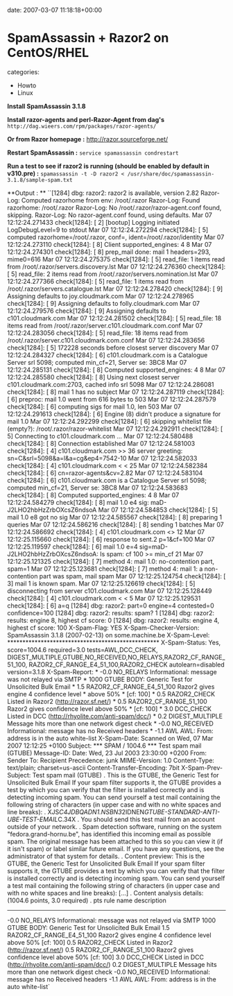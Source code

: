 


date: 2007-03-07 11:18:18+00:00


# SpamAssassin + Razor2 on CentOS/RHEL

categories:
- Howto
- Linux


**Install SpamAssassin 3.1.8**

**Install razor-agents and perl-Razor-Agent from dag's**
`http://dag.wieers.com/rpm/packages/razor-agents/`

**Or from Razor homepage :** http://razor.sourceforge.net/



**Restart SpamAssassin :**
`service spamassassin condrestart`

**Run a test to see if razor2 is running (should be enabled by default in v310.pre) :**
`spamassassin -t -D razor2 < /usr/share/doc/spamassassin-3.1.8/sample-spam.txt`

**Output : **
``[1284] dbg: razor2: razor2 is available, version 2.82
 Razor-Log: Computed razorhome from env: /root/.razor
 Razor-Log: Found razorhome: /root/.razor
 Razor-Log: No /root/.razor/razor-agent.conf found, skipping.
 Razor-Log: No razor-agent.conf found, using defaults. 
Mar 07 12:12:24.271433 check[1284]: [ 2] [bootup] Logging initiated LogDebugLevel=9 to stdout
Mar 07 12:12:24.272294 check[1284]: [ 5] computed razorhome=/root/.razor, conf=, ident=/root/.razor/identity
Mar 07 12:12:24.273110 check[1284]: [ 8] Client supported_engines: 4 8
Mar 07 12:12:24.274301 check[1284]: [ 8]  prep_mail done: mail 1 headers=293, mime0=616
Mar 07 12:12:24.275375 check[1284]: [ 5] read_file: 1 items read from /root/.razor/servers.discovery.lst
Mar 07 12:12:24.276360 check[1284]: [ 5] read_file: 2 items read from /root/.razor/servers.nomination.lst
Mar 07 12:12:24.277366 check[1284]: [ 5] read_file: 1 items read from /root/.razor/servers.catalogue.lst
Mar 07 12:12:24.278420 check[1284]: [ 9] Assigning defaults to joy.cloudmark.com
Mar 07 12:12:24.278965 check[1284]: [ 9] Assigning defaults to folly.cloudmark.com
Mar 07 12:12:24.279576 check[1284]: [ 9] Assigning defaults to c101.cloudmark.com
Mar 07 12:12:24.281502 check[1284]: [ 5] read_file: 18 items read from /root/.razor/server.c101.cloudmark.com.conf
Mar 07 12:12:24.283056 check[1284]: [ 5] read_file: 18 items read from /root/.razor/server.c101.cloudmark.com.conf
Mar 07 12:12:24.283656 check[1284]: [ 5] 172228 seconds before closest server discovery
Mar 07 12:12:24.284327 check[1284]: [ 6] c101.cloudmark.com is a Catalogue Server srl 5098; computed min_cf=21, Server se: 3BC8
Mar 07 12:12:24.285131 check[1284]: [ 8] Computed supported_engines: 4 8
Mar 07 12:12:24.285580 check[1284]: [ 8] Using next closest server c101.cloudmark.com:2703, cached info srl 5098
Mar 07 12:12:24.286081 check[1284]: [ 8] mail 1 has no subject
Mar 07 12:12:24.287119 check[1284]: [ 6] preproc: mail 1.0 went from 616 bytes to 503 
Mar 07 12:12:24.287579 check[1284]: [ 6] computing sigs for mail 1.0, len 503
Mar 07 12:12:24.291613 check[1284]: [ 6] Engine (8) didn't produce a signature for mail 1.0
Mar 07 12:12:24.292299 check[1284]: [ 6] skipping whitelist file (empty?): /root/.razor/razor-whitelist
Mar 07 12:12:24.292911 check[1284]: [ 5] Connecting to c101.cloudmark.com ...
Mar 07 12:12:24.580488 check[1284]: [ 8] Connection established
Mar 07 12:12:24.581003 check[1284]: [ 4] c101.cloudmark.com >> 36 server greeting: sn=C&srl=5098&a=l&a=cg&ep4=7542-10
Mar 07 12:12:24.582033 check[1284]: [ 4] c101.cloudmark.com < < 25
Mar 07 12:12:24.582384 check[1284]: [ 6] cn=razor-agents&cv=2.82
Mar 07 12:12:24.583104 check[1284]: [ 6] c101.cloudmark.com is a Catalogue Server srl 5098; computed min_cf=21, Server se: 3BC8
Mar 07 12:12:24.583683 check[1284]: [ 8] Computed supported_engines: 4 8
Mar 07 12:12:24.584279 check[1284]: [ 8] mail 1.0 e4 sig: maD-J2LHO2hbHzZrbOXcsZ6ndsoA
Mar 07 12:12:24.584853 check[1284]: [ 5] mail 1.0 e8 got no sig
Mar 07 12:12:24.585567 check[1284]: [ 8] preparing 1 queries
Mar 07 12:12:24.586216 check[1284]: [ 8] sending 1 batches
Mar 07 12:12:24.586692 check[1284]: [ 4] c101.cloudmark.com <> 12
Mar 07 12:12:25.115660 check[1284]: [ 6] response to sent.2
p=1&cf=100
Mar 07 12:12:25.119597 check[1284]: [ 6] mail 1.0 e=4 sig=maD-J2LHO2hbHzZrbOXcsZ6ndsoA: Is spam: cf 100 >= min_cf 21
Mar 07 12:12:25.121325 check[1284]: [ 7] method 4: mail 1.0: no-contention part, spam=1
Mar 07 12:12:25.123681 check[1284]: [ 7] method 4: mail 1: a non-contention part was spam, mail spam
Mar 07 12:12:25.124754 check[1284]: [ 3] mail 1 is known spam.
Mar 07 12:12:25.126619 check[1284]: [ 5] disconnecting from server c101.cloudmark.com
Mar 07 12:12:25.128449 check[1284]: [ 4] c101.cloudmark.com < < 5
Mar 07 12:12:25.129531 check[1284]: [ 6] a=q
[1284] dbg: razor2: part=0 engine=4 contested=0 confidence=100
[1284] dbg: razor2: results: spam? 1
[1284] dbg: razor2: results: engine 8, highest cf score: 0
[1284] dbg: razor2: results: engine 4, highest cf score: 100
X-Spam-Flag: YES
X-Spam-Checker-Version: SpamAssassin 3.1.8 (2007-02-13) on
        some.machine.be
X-Spam-Level: **************************************************
X-Spam-Status: Yes, score=1004.6 required=3.0 tests=AWL,DCC_CHECK,
        DIGEST_MULTIPLE,GTUBE,NO_RECEIVED,NO_RELAYS,RAZOR2_CF_RANGE_51_100,
        RAZOR2_CF_RANGE_E4_51_100,RAZOR2_CHECK autolearn=disabled version=3.1.8
X-Spam-Report: 
        * -0.0 NO_RELAYS Informational: message was not relayed via SMTP
        * 1000 GTUBE BODY: Generic Test for Unsolicited Bulk Email
        *  1.5 RAZOR2_CF_RANGE_E4_51_100 Razor2 gives engine 4 confidence level
        *      above 50%
        *      [cf: 100]
        *  0.5 RAZOR2_CHECK Listed in Razor2 (http://razor.sf.net/)
        *  0.5 RAZOR2_CF_RANGE_51_100 Razor2 gives confidence level above 50%
        *      [cf: 100]
        *  3.0 DCC_CHECK Listed in DCC (http://rhyolite.com/anti-spam/dcc/)
        *  0.2 DIGEST_MULTIPLE Message hits more than one network digest check
        * -0.0 NO_RECEIVED Informational: message has no Received headers
        * -1.1 AWL AWL: From: address is in the auto white-list
X-Spam-Date: Scanned on Wed, 07 Mar 2007 12:12:25 +0100
Subject: *** SPAM / 1004.6 *** Test spam mail (GTUBE)
Message-ID: 
Date: Wed, 23 Jul 2003 23:30:00 +0200
From: Sender 
To: Recipient 
Precedence: junk
MIME-Version: 1.0
Content-Type: text/plain; charset=us-ascii
Content-Transfer-Encoding: 7bit
X-Spam-Prev-Subject: Test spam mail (GTUBE)
.
This is the GTUBE, the
        Generic
        Test for
        Unsolicited
        Bulk
        Email
If your spam filter supports it, the GTUBE provides a test by which you
can verify that the filter is installed correctly and is detecting incoming
spam. You can send yourself a test mail containing the following string of
characters (in upper case and with no white spaces and line breaks):
.
XJS*C4JDBQADN1.NSBN3*2IDNEN*GTUBE-STANDARD-ANTI-UBE-TEST-EMAIL*C.34X
.
You should send this test mail from an account outside of your network.
.
Spam detection software, running on the system "fedora.grand-hornu.be", has
identified this incoming email as possible spam.  The original message
has been attached to this so you can view it (if it isn't spam) or label
similar future email.  If you have any questions, see
the administrator of that system for details.
.
Content preview:  This is the GTUBE, the Generic Test for Unsolicited Bulk Email
   If your spam filter supports it, the GTUBE provides a test by which you can
   verify that the filter is installed correctly and is detecting incoming spam.
   You can send yourself a test mail containing the following string of characters
   (in upper case and with no white spaces and line breaks): [...] 
.
Content analysis details:   (1004.6 points, 3.0 required)
.
 pts rule name              description
---- ---------------------- --------------------------------------------------
-0.0 NO_RELAYS              Informational: message was not relayed via SMTP
1000 GTUBE                  BODY: Generic Test for Unsolicited Bulk Email
 1.5 RAZOR2_CF_RANGE_E4_51_100 Razor2 gives engine 4 confidence level
                            above 50%
                            [cf: 100]
 0.5 RAZOR2_CHECK           Listed in Razor2 (http://razor.sf.net/)
 0.5 RAZOR2_CF_RANGE_51_100 Razor2 gives confidence level above 50%
                            [cf: 100]
 3.0 DCC_CHECK              Listed in DCC (http://rhyolite.com/anti-spam/dcc/)
 0.2 DIGEST_MULTIPLE        Message hits more than one network digest check
-0.0 NO_RECEIVED            Informational: message has no Received headers
-1.1 AWL                    AWL: From: address is in the auto white-list`

